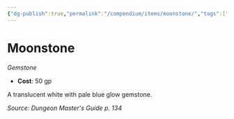 ```yaml
---
{"dg-publish":true,"permalink":"/compendium/items/moonstone/","tags":["compendium/src/5e/dmg","item/wealth/gemstone"]}
---
```


# Moonstone
*Gemstone*  

- **Cost**: 50 gp

A translucent white with pale blue glow gemstone.

*Source: Dungeon Master's Guide p. 134*